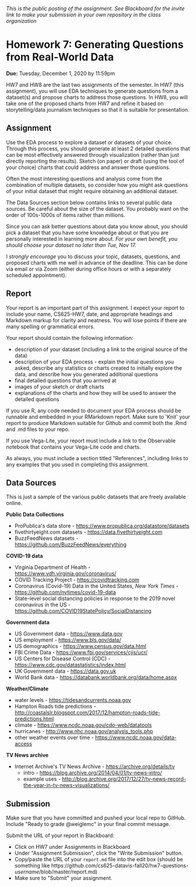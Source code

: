 *This is the public posting of the assignment. See Blackboard for the invite link to make your submission in your own repository in the class organization*

# Homework 7: Generating Questions from Real-World Data

**Due:** Tuesday, December 1, 2020 by 11:59pm

HW7 and HW8 are the last two assignments of the semester.  In HW7 (this assignment), you will use EDA techniques to generate questions from a dataset(s) and propose charts to address those questions.  In HW8, you will take one of the proposed charts from HW7 and refine it based on storytelling/data journalism techniques so that it is suitable for presentation.

## Assignment

Use the EDA process to explore a dataset or datasets of your choice.  Through this process, you should generate at least 2 detailed questions that can be most effectively answered through visualization (rather than just directly reporting the results).  Sketch (on paper) or draft (using the tool of your choice) charts that could address and answer those questions.

Often the most interesting questions and analysis come from the combination of multiple datasets, so consider how you might ask questions of your initial dataset that might require obtaining an additional dataset.

The Data Sources section below contains links to several public data sources. Be careful about the size of the dataset. You probably want on the order of 100s-1000s of items rather than millions.  

Since you can ask better questions about data you know about, you should pick a dataset that you have some knowledge about or that you are personally interested in learning more about.  *For your own benefit, you should choose your dataset no later than Tue, Nov 17.*

I *strongly encourage* you to discuss your topic, datasets, questions, and proposed charts with me well in advance of the deadline.  This can be done via email or via Zoom (either during office hours or with a separately scheduled appointment).

## Report

Your report is an important part of this assignment. I expect your report to include your name, CS625-HW7, date, and appropriate headings and Markdown markup for clarity and neatness. You will lose points if there are many spelling or grammatical errors. 

Your report should contain the following information:
* description of your dataset (including a link to the original source of the data)
* description of your EDA process - explain the initial questions you asked, describe any statistics or charts created to initially explore the data, and describe how you generated additional questions
* final detailed questions that you arrived at
* images of your sketch or draft charts
* explanations of the charts and how they will be used to answer the detailed questions

If you use R, any code needed to document your EDA process should be runnable and embedded in your RMarkdown report. Make sure to 'Knit' your report to produce Markdown suitable for Github and commit both the .Rmd and .md files to your repo. 

If you use Vega-Lite, your report must include a link to the Observable notebook that contains your Vega-Lite code and charts.

As always, you must include a section titled "References", including links to any examples that you used in completing this assignment.

## Data Sources

This is just a sample of the various public datasets that are freely available online.

**Public Data Collections**
* ProPublica's data store - https://www.propublica.org/datastore/datasets
* fivethirtyeight.com datasets - https://data.fivethirtyeight.com
* BuzzFeedNews datasets - https://github.com/BuzzFeedNews/everything

**COVID-19 data**
* Virginia Department of Health - https://www.vdh.virginia.gov/coronavirus/
* COVID Tracking Project - https://covidtracking.com
* Coronavirus (Covid-19) Data in the United States, *New York Times* - https://github.com/nytimes/covid-19-data
* State-level social distancing policies in response to the 2019 novel coronavirus in the US - https://github.com/COVID19StatePolicy/SocialDistancing

**Government data**
* US Government data - https://www.data.gov
* US employment - https://www.bls.gov/data/
* US demographics - https://www.census.gov/data.html
* FBI Crime Data - https://www.fbi.gov/services/cjis/ucr/
* US Centers for Disease Control (CDC) - https://www.cdc.gov/datastatistics/index.html
* UK Government data - https://data.gov.uk
* World Bank data - https://databank.worldbank.org/data/home.aspx

**Weather/Climate**
* water levels - https://tidesandcurrents.noaa.gov
* Hampton Roads tide predictions - http://coastalslr.blogspot.com/2017/12/hampton-roads-tide-predictions.html
* climate - https://www.ncdc.noaa.gov/cdo-web/datatools
* hurricanes - http://www.nhc.noaa.gov/analysis_tools.php
* other weather events over time - https://www.ncdc.noaa.gov/data-access

**TV News archive**
* Internet Archive's TV News Archive - https://archive.org/details/tv
  * intro - https://blog.archive.org/2014/04/01/tv-news-intro/
  * example uses - http://blog.archive.org/2017/12/27/tv-news-record-the-year-in-tv-news-visualizations/

## Submission
Make sure that you have committed and pushed your local repo to GitHub.  Include "Ready to grade @weiglemc" in your final commit message. 

Submit the URL of your report in Blackboard:
* Click on HW7 under Assignments in Blackboard
* Under "Assignment Submission", click the "Write Submission" button.
* Copy/paste the URL of your `report.md` file into the edit box (should be something like https<nolink>://github.com/cs625-datavis-fall20/hw7-questions-*username*/blob/master/report.md)
* Make sure to "Submit" your assignment.
